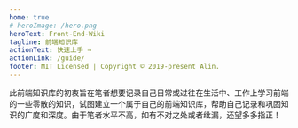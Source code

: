 ```yaml
---
home: true
# heroImage: /hero.png
heroText: Front-End-Wiki
tagline: 前端知识库
actionText: 快速上手 →
actionLink: /guide/
footer: MIT Licensed | Copyright © 2019-present Alin.
---
```


此前端知识库的初衷旨在笔者想要记录自己日常或过往在生活中、工作上学习前端的一些零散的知识，试图建立一个属于自己的前端知识库，帮助自己记录和巩固知识的广度和深度。由于笔者水平不高，如有不对之处或者纰漏，还望多多指正！



<Vssue title="Vssue" />